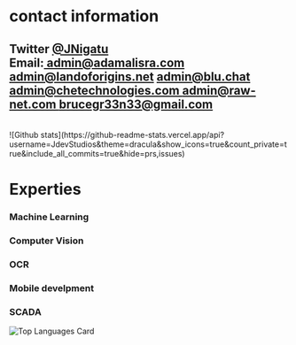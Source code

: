 <h1> contact information</h1>
<h2> Twitter  <a href="twitter.com/JNigatu">@JNigatu</a>  </br> Email:<a href="mailto:admin@adamalisra.com"> admin@adamalisra.com</a> <a href="mailto:admin@landoforigins.net">admin@landoforigins.net</a> <a href="mailto:admin@blu.chat">admin@blu.chat</a><a href="mailto:admin@chetechnologies.com"> admin@chetechnologies.com </a> <a href="mailto:admin@raw-net.com"> admin@raw-net.com </a> <a href="mailto:brucegr33n33@gmail.com">brucegr33n33@gmail.com</a>
 </h2>
 <br> ![Github stats](https://github-readme-stats.vercel.app/api?username=JdevStudios&theme=dracula&show_icons=true&count_private=true&include_all_commits=true&hide=prs,issues)<br>
<h1>Experties</h1>

###  Machine Learning
###  Computer Vision
###  OCR
###  Mobile develpment 
###  SCADA
![Top Languages Card](https://github-readme-stats.vercel.app/api/top-langs/?username=JdevStudios&layout=compact)

